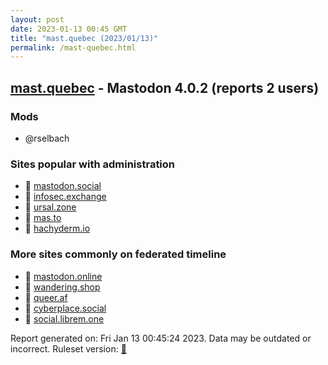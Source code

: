 ```yaml
---
layout: post
date: 2023-01-13 00:45 GMT
title: "mast.quebec (2023/01/13)"
permalink: /mast-quebec.html
---
```


## [mast.quebec](https://mast.quebec) - Mastodon 4.0.2 (reports 2 users)

### Mods
 * @rselbach

### Sites popular with administration

* 🐘 [mastodon.social](/mastodon-social.html)
* 🐘 [infosec.exchange](/infosec-exchange.html)
* 🐘 [ursal.zone](/ursal-zone.html)
* 🐘 [mas.to](/mas-to.html)
* 🐘 [hachyderm.io](/hachyderm-io.html)

### More sites commonly on federated timeline

* 🐘 [mastodon.online](/mastodon-online.html)
* 🐘 [wandering.shop](/wandering-shop.html)
* 🐘 [queer.af](/queer-af.html)
* 🐘 [cyberplace.social](/cyberplace-social.html)
* 🐘 [social.librem.one](/social-librem-one.html)

Report generated on: Fri Jan 13 00:45:24 2023. Data may be outdated or incorrect.
Ruleset version: [🧁](/version-cupcake)
